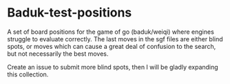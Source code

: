 # Baduk-test-positions
A set of board positions for the game of go (baduk/weiqi) where engines struggle to evaluate correctly. The last moves in the sgf files are either blind spots, or moves which can cause a great deal of confusion to the search, but not necessarily the best moves.

Create an issue to submit more blind spots, then I will be gladly expanding this collection.
